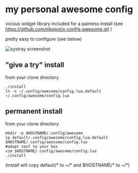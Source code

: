 my personal awesome config
==========================

vicious widget library included for a painless install
(see https://github.com/nikopol/x-config-awesome.git )

pretty easy to configure (see below)

![systray screenshot](https://github.com/nikopol/x-config-awesome/blob/master/systray.png?raw=true "sample systray screenshot")

"give a try" install
--------------------
from your clone directory

	./install
	ln -s ~/.config/awesome/config.lua.default ~/.config/awesome/config.lua

permanent install
-----------------
from your clone directory

	mkdir -p $HOSTNAME/.config/awesome
	cp default/.config/awesome/config.lua.default $HOSTNAME/.config/awesome/config.lua
	#adapt conf to your box
	vim $HOSTNAME/.config/awesome/config.lua
	./install

(install will copy default/* to ~/* and $HOSTNAME/* to ~/*)
